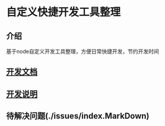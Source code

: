 # 自定义快捷开发工具整理

## 介绍

基于node自定义开发工具整理，方便日常快捷开发，节约开发时间

## [开发文档](./doc/index.MarkDown)

## [开发说明](./dev/index.MarkDown)

## 待解决问题(./issues/index.MarkDown)

